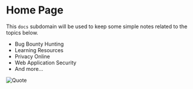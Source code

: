 # Home Page

This `docs` subdomain will be used to keep some simple notes related to the topics below.  

* Bug Bounty Hunting
* Learning Resources
* Privacy Online
* Web Application Security
* And more...

![Quote](https://docs.j0n-harr150n.com/images/cyber-security-quotes_Martina-Navratilova.jpg)  
